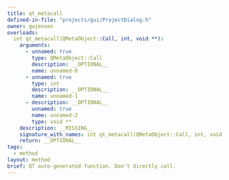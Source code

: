 ```yaml
---
title: qt_metacall
defined-in-file: "projects/gui/ProjectDialog.h"
owner: gwjensen
overloads:
  int qt_metacall(QMetaObject::Call, int, void **):
    arguments:
      - unnamed: true
        type: QMetaObject::Call
        description: __OPTIONAL__
        name: unnamed-0
      - unnamed: true
        type: int
        description: __OPTIONAL__
        name: unnamed-1
      - description: __OPTIONAL__
        unnamed: true
        name: unnamed-2
        type: void **
    description: __MISSING__
    signature_with_names: int qt_metacall(QMetaObject::Call, int, void **)
    return: __OPTIONAL__
tags:
  - method
layout: method
brief: QT auto-generated function. Don't directly call.
---
```


